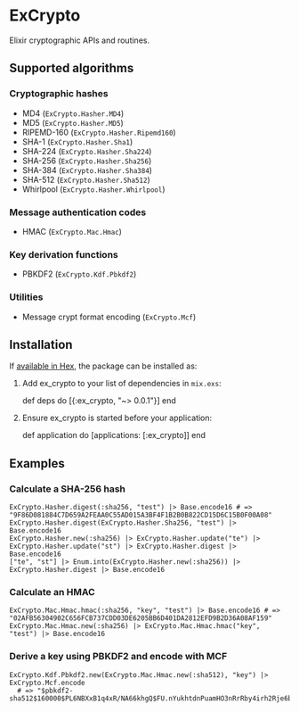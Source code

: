 # ExCrypto

Elixir cryptographic APIs and routines.

## Supported algorithms

### Cryptographic hashes

* MD4 (`ExCrypto.Hasher.MD4`)
* MD5 (`ExCrypto.Hasher.MD5`)
* RIPEMD-160 (`ExCrypto.Hasher.Ripemd160`)
* SHA-1 (`ExCrypto.Hasher.Sha1`)
* SHA-224 (`ExCrypto.Hasher.Sha224`)
* SHA-256 (`ExCrypto.Hasher.Sha256`)
* SHA-384 (`ExCrypto.Hasher.Sha384`)
* SHA-512 (`ExCrypto.Hasher.Sha512`)
* Whirlpool (`ExCrypto.Hasher.Whirlpool`)

### Message authentication codes

* HMAC (`ExCrypto.Mac.Hmac`)

### Key derivation functions

* PBKDF2 (`ExCrypto.Kdf.Pbkdf2`)

### Utilities

* Message crypt format encoding (`ExCrypto.Mcf`)

## Installation

If [available in Hex](https://hex.pm/docs/publish), the package can be installed as:

  1. Add ex_crypto to your list of dependencies in `mix.exs`:

        def deps do
          [{:ex_crypto, "~> 0.0.1"}]
        end

  2. Ensure ex_crypto is started before your application:

        def application do
          [applications: [:ex_crypto]]
        end

## Examples

### Calculate a SHA-256 hash

    ExCrypto.Hasher.digest(:sha256, "test") |> Base.encode16 # => "9F86D081884C7D659A2FEAA0C55AD015A3BF4F1B2B0B822CD15D6C15B0F00A08"
    ExCrypto.Hasher.digest(ExCrypto.Hasher.Sha256, "test") |> Base.encode16
    ExCrypto.Hasher.new(:sha256) |> ExCrypto.Hasher.update("te") |> ExCrypto.Hasher.update("st") |> ExCrypto.Hasher.digest |> Base.encode16
    ["te", "st"] |> Enum.into(ExCrypto.Hasher.new(:sha256)) |> ExCrypto.Hasher.digest |> Base.encode16

### Calculate an HMAC

    ExCrypto.Mac.Hmac.hmac(:sha256, "key", "test") |> Base.encode16 # => "02AFB56304902C656FCB737CDD03DE6205BB6D401DA2812EFD9B2D36A08AF159"
    ExCrypto.Mac.Hmac.new(:sha256) |> ExCrypto.Mac.Hmac.hmac("key", "test") |> Base.encode16

### Derive a key using PBKDF2 and encode with MCF

    ExCrypto.Kdf.Pbkdf2.new(ExCrypto.Mac.Hmac.new(:sha512), "key") |> ExCrypto.Mcf.encode
      # => "$pbkdf2-sha512$160000$PL6NBXxB1q4xR/NA66khgQ$FU.nYukhtdnPuamHO3nRrRby4irh2Rje6bDyCzRiKBdvuCr5InY1jdNbyUMkYHXZUs5phIp0aVcXyc21drs0ew"
